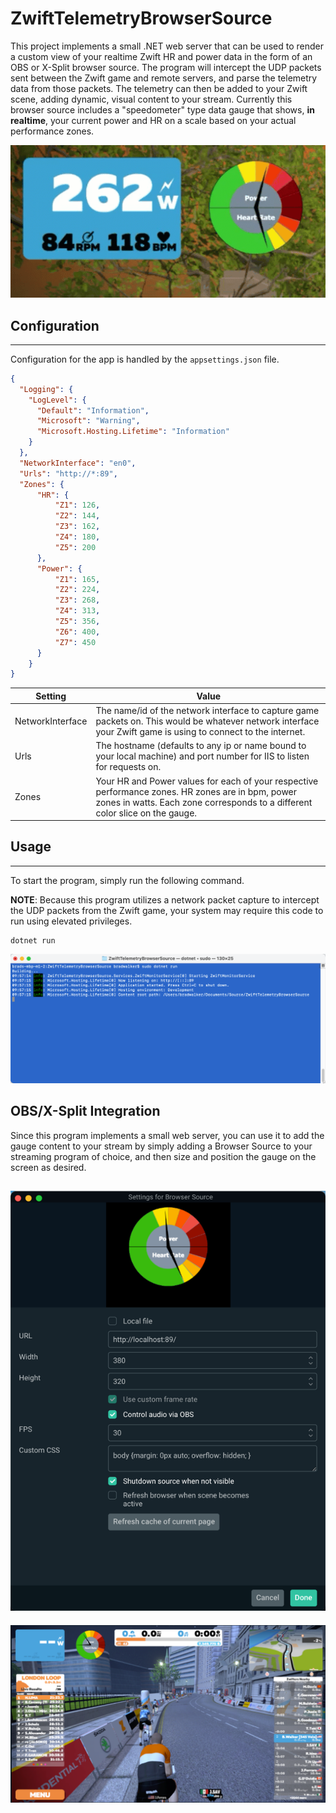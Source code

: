 # ZwiftTelemetryBrowserSource
This project implements a small .NET web server that can be used to render a custom view of your realtime Zwift HR and power data in the form of an OBS or X-Split browser source. The program will intercept the UDP packets sent between the Zwift game and remote servers, and parse the telemetry data from those packets. The telemetry can then be added to your Zwift scene, adding dynamic, visual content to your stream. Currently this browser source includes a "speedometer" type data gauge that shows, **in realtime**, your current power and HR on a scale based on your actual performance zones.

![Telemetry gauge](https://github.com/braddwalker/ZwiftTelemetryBrowserSource/blob/main/docs/images/zwift-example-animated.gif?raw=true)

## Configuration
---
Configuration for the app is handled by the `appsettings.json` file.
```json
{
  "Logging": {
    "LogLevel": {
      "Default": "Information",
      "Microsoft": "Warning",
      "Microsoft.Hosting.Lifetime": "Information"
    }
  },
  "NetworkInterface": "en0",
  "Urls": "http://*:89",
  "Zones": {
      "HR": {
          "Z1": 126,
          "Z2": 144,
          "Z3": 162,
          "Z4": 180,
          "Z5": 200
      },
      "Power": {
          "Z1": 165,
          "Z2": 224,
          "Z3": 268,
          "Z4": 313,
          "Z5": 356,
          "Z6": 400,
          "Z7": 450
      }
    }
}
```

Setting | Value
------- | ------
NetworkInterface | The name/id of the network interface to capture game packets on. This would be whatever network interface your Zwift game is using to connect to the internet.
Urls | The hostname (defaults to any ip or name bound to your local machine) and port number for IIS to listen for requests on.
Zones | Your HR and Power values for each of your respective performance zones. HR zones are in bpm, power zones in watts. Each zone corresponds to a different color slice on the gauge.

## Usage
---
To start the program, simply run the following command.

**NOTE**: Because this program utilizes a network packet capture to intercept the UDP packets from the Zwift game, your system may require this code to run using elevated privileges.

```
dotnet run
```

![Program console](https://github.com/braddwalker/ZwiftTelemetryBrowserSource/blob/main/docs/images/program-console.png?raw=true)

## OBS/X-Split Integration
Since this program implements a small web server, you can use it to add the gauge content to your stream by simply adding a Browser Source to your streaming program of choice, and then size and position the gauge on the screen as desired.

![OBS configuration](https://github.com/braddwalker/ZwiftTelemetryBrowserSource/blob/main/docs/images/obs-settings.png?raw=true)
---
![Stream example](https://github.com/braddwalker/ZwiftTelemetryBrowserSource/blob/main/docs/images/zwift-example.png?raw=true)
